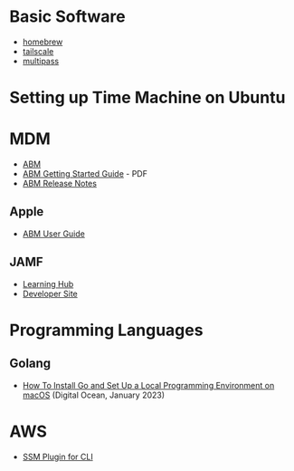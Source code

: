 # Basic Software
- [homebrew](https://brew.sh/)
- [tailscale](https://tailscale.com/)
- [multipass](https://multipass.run)


# Setting up Time Machine on Ubuntu

# MDM
- [ABM](https://www.apple.com/business/enterprise/it/)
- [ABM Getting Started Guide](https://www.apple.com/business/docs/site/Apple_Business_Manager_Getting_Started_Guide.pdf) - PDF
- [ABM Release Notes](https://support.apple.com/en-us/103273)

## Apple
- [ABM User Guide](https://support.apple.com/guide/apple-business-manager/intro-to-apple-business-manager-axm7909096bf/web)
## JAMF
- [Learning Hub](https://learn.jamf.com/en-US/)
- [Developer Site](https://developer.jamf.com/)

# Programming Languages
## Golang
- [How To Install Go and Set Up a Local Programming Environment on macOS](https://www.digitalocean.com/community/tutorials/how-to-install-go-and-set-up-a-local-programming-environment-on-macos) (Digital Ocean, January 2023)

# AWS 
- [SSM Plugin for CLI](https://docs.aws.amazon.com/systems-manager/latest/userguide/install-plugin-macos-overview.html)
